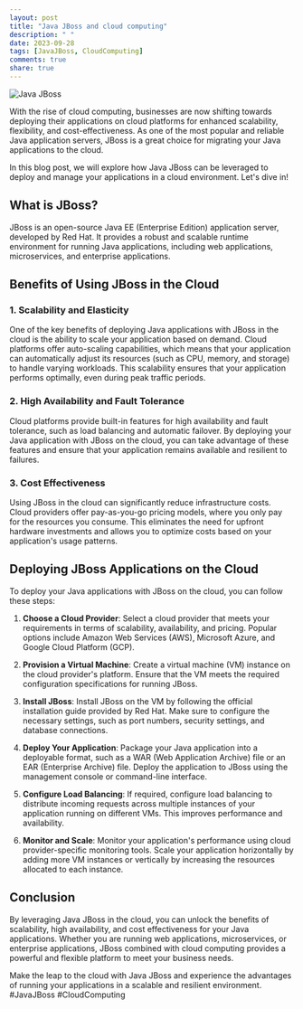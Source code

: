 ```yaml
---
layout: post
title: "Java JBoss and cloud computing"
description: " "
date: 2023-09-28
tags: [JavaJBoss, CloudComputing]
comments: true
share: true
---
```


![Java JBoss](https://example.com/jboss-logo.png)

With the rise of cloud computing, businesses are now shifting towards deploying their applications on cloud platforms for enhanced scalability, flexibility, and cost-effectiveness. As one of the most popular and reliable Java application servers, JBoss is a great choice for migrating your Java applications to the cloud.

In this blog post, we will explore how Java JBoss can be leveraged to deploy and manage your applications in a cloud environment. Let's dive in!

## What is JBoss?

JBoss is an open-source Java EE (Enterprise Edition) application server, developed by Red Hat. It provides a robust and scalable runtime environment for running Java applications, including web applications, microservices, and enterprise applications.

## Benefits of Using JBoss in the Cloud

### 1. Scalability and Elasticity

One of the key benefits of deploying Java applications with JBoss in the cloud is the ability to scale your application based on demand. Cloud platforms offer auto-scaling capabilities, which means that your application can automatically adjust its resources (such as CPU, memory, and storage) to handle varying workloads. This scalability ensures that your application performs optimally, even during peak traffic periods.

### 2. High Availability and Fault Tolerance

Cloud platforms provide built-in features for high availability and fault tolerance, such as load balancing and automatic failover. By deploying your Java application with JBoss on the cloud, you can take advantage of these features and ensure that your application remains available and resilient to failures.

### 3. Cost Effectiveness

Using JBoss in the cloud can significantly reduce infrastructure costs. Cloud providers offer pay-as-you-go pricing models, where you only pay for the resources you consume. This eliminates the need for upfront hardware investments and allows you to optimize costs based on your application's usage patterns.

## Deploying JBoss Applications on the Cloud

To deploy your Java applications with JBoss on the cloud, you can follow these steps:

1. **Choose a Cloud Provider**: Select a cloud provider that meets your requirements in terms of scalability, availability, and pricing. Popular options include Amazon Web Services (AWS), Microsoft Azure, and Google Cloud Platform (GCP).

2. **Provision a Virtual Machine**: Create a virtual machine (VM) instance on the cloud provider's platform. Ensure that the VM meets the required configuration specifications for running JBoss.

3. **Install JBoss**: Install JBoss on the VM by following the official installation guide provided by Red Hat. Make sure to configure the necessary settings, such as port numbers, security settings, and database connections.

4. **Deploy Your Application**: Package your Java application into a deployable format, such as a WAR (Web Application Archive) file or an EAR (Enterprise Archive) file. Deploy the application to JBoss using the management console or command-line interface.

5. **Configure Load Balancing**: If required, configure load balancing to distribute incoming requests across multiple instances of your application running on different VMs. This improves performance and availability.

6. **Monitor and Scale**: Monitor your application's performance using cloud provider-specific monitoring tools. Scale your application horizontally by adding more VM instances or vertically by increasing the resources allocated to each instance.

## Conclusion

By leveraging Java JBoss in the cloud, you can unlock the benefits of scalability, high availability, and cost effectiveness for your Java applications. Whether you are running web applications, microservices, or enterprise applications, JBoss combined with cloud computing provides a powerful and flexible platform to meet your business needs.

Make the leap to the cloud with Java JBoss and experience the advantages of running your applications in a scalable and resilient environment. #JavaJBoss #CloudComputing